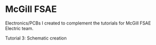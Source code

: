 # McGill FSAE
Electronics/PCBs I created to complement the tutorials for McGill FSAE Electric team.

Tutorial 3: Schematic creation

